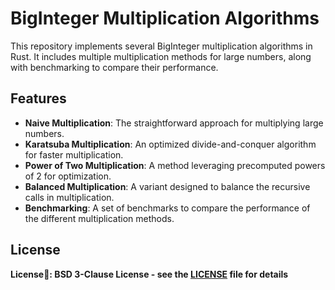 # BigInteger Multiplication Algorithms

This repository implements several BigInteger multiplication algorithms in Rust.
It includes multiple multiplication methods for large numbers, along with benchmarking to compare their performance.

## Features

-   **Naive Multiplication**: The straightforward approach for multiplying large numbers.
-   **Karatsuba Multiplication**: An optimized divide-and-conquer algorithm for faster multiplication.
-   **Power of Two Multiplication**: A method leveraging precomputed powers of 2 for optimization.
-   **Balanced Multiplication**: A variant designed to balance the recursive calls in multiplication.
-   **Benchmarking**: A set of benchmarks to compare the performance of the different multiplication methods.


## License
**License📃: BSD 3-Clause License - see the [LICENSE](LICENSE.txt) file for details**
